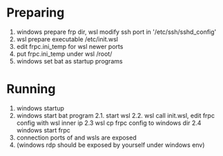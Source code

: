 # Preparing
1. windows prepare frp dir, wsl modify ssh port in '/etc/ssh/sshd_config'
2. wsl prepare executable /etc/init.wsl
3. edit frpc.ini_temp for wsl newer ports
4. put frpc.ini_temp under wsl /root/
5. windows set bat as startup programs

# Running
1. windows startup
2. windows start bat program
    2.1. start wsl
    2.2. wsl call init.wsl, edit frpc config with wsl inner ip
    2.3 wsl cp frpc config to windows dir
    2.4 windows start frpc
3. connection ports of and wsls are exposed 
4. (windows rdp should be exposed by yourself under windows env)
